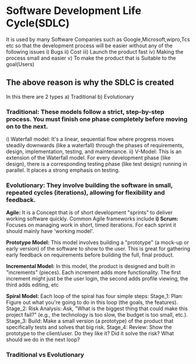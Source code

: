 # Software Development Life Cycle(SDLC)
It is used by many Software Companies such as Google,Microsoft,wipro,Tcs etc so that the development process will be easier without any of the following issues
i) Bugs
ii) Cost
iii) Launch the product fast
iv) Making the process small and easier
v) To make the product that is Suitable to the goal(Users)

## The above reason is why the SDLC is created
In this there are 2 types
a) Traditional b) Evolutionary 

### Traditional: These models follow a strict, step-by-step process. You must finish one phase completely before moving on to the next.
i) Waterfall model: It's a linear, sequential flow where progress moves steadily downwards (like a waterfall) through the phases of requirements, design, implementation, testing, and maintenance.
ii) V-Model: This is an extension of the Waterfall model. For every development phase (like design), there is a corresponding testing phase (like test design) running in parallel. It places a strong emphasis on testing.

### Evolutionary: They involve building the software in small, repeated cycles (iterations), allowing for flexibility and feedback.

**Agile:** It is a Concept that is of short development "sprints" to deliver working software quickly. Common Agile frameworks include
    **i) Scrum:** Focuses on managing work in short, timed iterations. For each sprint it should mainly have 'working model'.

**Prototype Model:** This model involves building a "prototype" (a mock-up or early version) of the software to show to the user. This is great for gathering early feedback on requirements before building the full, final product.

**Incremental Model:** In this model, the product is designed and built in "increments" (pieces). Each increment adds more functionality. The first increment might just be the user login, the second adds profile viewing, the third adds editing, etc

**Spiral Model:** Each loop of the spiral has four simple steps:
    Stage_1: Plan: Figure out what you're going to do in this loop (the goals, the features).
    Stage_2: Risk Analysis: Ask, "What is the biggest thing that could make this project fail?" (e.g., the technology is too slow, the budget is too small, etc.).
    Stage_3: Build: Make a small version (a prototype) of the product that specifically tests and solves that big risk.
    Stage_4: Review: Show the prototype to the client/user. Do they like it? Did it solve the risk? What should we do in the next loop?

### Traditional vs Evolutionary










